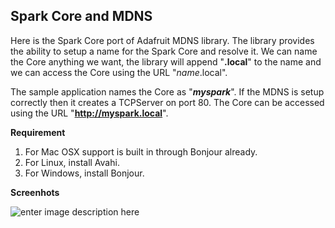 Spark Core and MDNS
-------------------

Here is the Spark Core port of Adafruit MDNS library. The library provides the ability to setup a name for the Spark Core and resolve it. We can name the Core anything we want, the library will append "**.local**" to the name and we can access the Core using the URL "*name*.local".

The sample application names the Core as "***myspark***". If the MDNS is setup correctly then it creates a TCPServer on port 80. The Core can be accessed using the URL "**http://myspark.local**".

**Requirement**

 1. For Mac OSX support is built in through Bonjour already. 
 2. For Linux, install Avahi. 
 3. For Windows, install Bonjour.
 
**Screenhots**

![enter image description here][1]


  [1]: https://raw.githubusercontent.com/krvarma/MDNS_SparkCore/master/screenshot.jpg